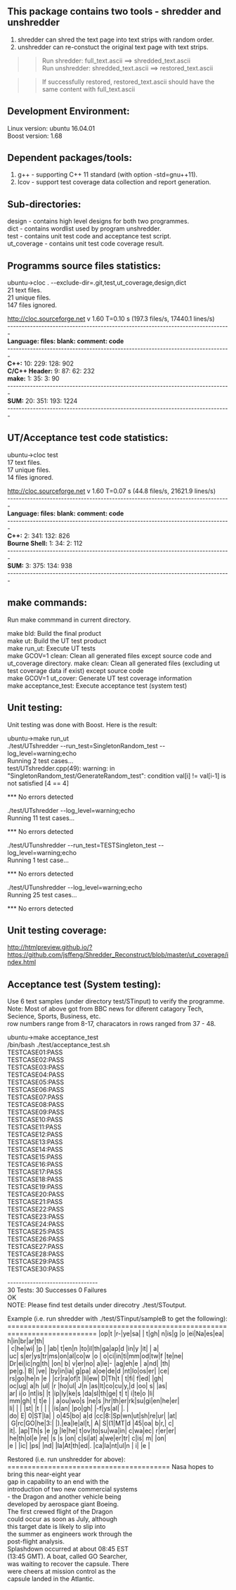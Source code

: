 This package contains two tools - shredder and unshredder
----------------------------------------------------------  
1. shredder can shred the text page into text strips with random order. 
2. unshredder can re-constuct the original text page with text strips. 
  
>>Run shredder: full_text.ascii ==> shredded_text.ascii  
>>Run unshredder: shredded_text.ascii ==> restored_text.ascii  
    
>>If successfully restored, restored_text.ascii should have the same content with full_text.ascii  

Development Environment: 
---------------------------------------------  
Linux version: ubuntu 16.04.01  
Boost version: 1.68

Dependent packages/tools:
----------------  
1. g++ - supporting C++ 11 standard (with option -std=gnu++11).  
2. lcov - support test coverage data collection and report generation.  

Sub-directories:
----------------  
design - contains high level designs for both two programmes.  
dict - contains wordlist used by program unshredder.  
test - contains unit test code and acceptance test script.  
ut_coverage - contains unit test code coverage result.  
  
Programms source files statistics:
----------------------------------  

ubuntu->cloc . --exclude-dir=.git,test,ut_coverage,design,dict    
      21 text files.  
      21 unique files.  
     147 files ignored.  
    
http://cloc.sourceforge.net v 1.60  T=0.10 s (197.3 files/s, 17440.1 lines/s)  
\-------------------------------------------------------------------------------  
**Language:                  files:          blank:        comment:           code**  
\-------------------------------------------------------------------------------  
**C++:**                          10:            229:            128:            902  
**C/C++ Header:**                  9:             87:             62:            232  
**make:**                          1:             35:              3:             90  
\-------------------------------------------------------------------------------  
**SUM:**                          20:            351:            193:           1224  
\-------------------------------------------------------------------------------  

UT/Acceptance test code statistics:  
----------------------------------  
ubuntu->cloc test  
      17 text files.  
      17 unique files.  
      14 files ignored.  
   
http://cloc.sourceforge.net v 1.60  T=0.07 s (44.8 files/s, 21621.9 lines/s)  
\-------------------------------------------------------------------------------  
**Language:                     files:          blank:        comment:           code**  
\-------------------------------------------------------------------------------  
**C++:**                              2:            341:            132:            826  
**Bourne Shell:**                     1:             34:              2:            112  
\-------------------------------------------------------------------------------  
**SUM:**                             3:            375:            134:            938  
\-------------------------------------------------------------------------------  
  

make commands:  
--------------  
Run make commmand in current directory.  
  
make bld: Build the final product  
make ut: Build the UT test product  
make run_ut: Execute UT tests  
make GCOV=1 clean: Clean all generated files except source code and ut_coverage directory.
make clean: Clean all generated files (excluding ut test coverage data if exist) except source code  
make GCOV=1 ut_cover: Generate UT test coverage information  
make acceptance_test: Execute acceptance test (system test)  
  
Unit testing:  
------------------------------   
Unit testing was done with Boost. Here is the result:
  
ubuntu->make run_ut  
./test/UTshredder --run_test=SingletonRandom_test --log_level=warning;echo  
Running 2 test cases...  
test/UTshredder.cpp(49): warning: in "SingletonRandom_test/GenerateRandom_test": condition val[i] != val[i-1] is not satisfied [4 == 4]
  
*** No errors detected  
  
./test/UTshredder --log_level=warning;echo  
Running 11 test cases...  
  
*** No errors detected  
  
./test/UTunshredder --run_test=TESTSingleton_test --log_level=warning;echo  
Running 1 test case...  
  
*** No errors detected  
  
./test/UTunshredder --log_level=warning;echo  
Running 25 test cases...  
  
*** No errors detected  
  
    
Unit testing coverage:  
---------------------   
http://htmlpreview.github.io/?https://github.com/jsffeng/Shredder_Reconstruct/blob/master/ut_coverage/index.html  

Acceptance test (System testing):    
------------------------------------    

Use 6 text samples (under directory test/STinput) to verify the programme.  
Note: Most of above got from BBC news for diferent catagory Tech, Secience, Sports, Business, etc.  
row numbers range from 8-17, characators in rows ranged from 37 - 48.   
  
ubuntu->make acceptance_test  
/bin/bash ./test/acceptance_test.sh  
TESTCASE01:PASS  
TESTCASE02:PASS  
TESTCASE03:PASS  
TESTCASE04:PASS  
TESTCASE05:PASS  
TESTCASE06:PASS  
TESTCASE07:PASS  
TESTCASE08:PASS  
TESTCASE09:PASS  
TESTCASE10:PASS  
TESTCASE11:PASS  
TESTCASE12:PASS  
TESTCASE13:PASS  
TESTCASE14:PASS  
TESTCASE15:PASS  
TESTCASE16:PASS  
TESTCASE17:PASS  
TESTCASE18:PASS  
TESTCASE19:PASS  
TESTCASE20:PASS  
TESTCASE21:PASS  
TESTCASE22:PASS  
TESTCASE23:PASS  
TESTCASE24:PASS  
TESTCASE25:PASS  
TESTCASE26:PASS  
TESTCASE27:PASS  
TESTCASE28:PASS  
TESTCASE29:PASS  
TESTCASE30:PASS  
  
\--------------------------------  
30 Tests: 30 Successes 0 Failures  
OK  
NOTE: Please find test details under direcotry ./test/SToutput.  
  
Example (i.e. run shredder with ./test/STinput/sampleB to get the following):
\============================================================================
|op|t |r-|ye|sa|  | t|gh| n|is|g |o |ei|Na|es|ea| h|in|br|ar|th|  
| c|he|wi|  |p |  |ab| t|en|n |to|il|th|ga|ap|d |in|y |it|  | a|  
|uc| s|er|ys|tr|ms|on|al|co|w |o | o|ci|in|ti|mm|od|tw|f |te|ne|  
|Dr|ei|ic|ng|th|  |on| b| v|er|no| a|le|- |ag|eh|e | a|nd|  |th|  
|pe|g.| B|  |ve|  |by|in|ia| g|pa| a|oe|de|d |nt|lo|os|er|  |ce|  
|rs|go|he|n |e |  |cr|ra|of|t |li|ew| D|Th|t | t|fi| f|ed|  |gh|  
|oc|ug| a|h |ul|  |r |ho|ul| J|n |as|lt|co|cu|y,|d |oo| s|  |as|  
|ar| i|o |nt|is|  |t |ip|ly|ke|s |da|sl|th|ge| t| t| i|te|o |li|  
|mm|gh| t| t|e |  | a|ou|wo|s |ne|s |hr|th|er|rk|su|gi|en|he|er|  
|li|  |  |  |st|  |t |  |  |  |is|an|  |po|gh|  |-f|ys|al|  |. |  
|do| E| 0|ST|la|  | o|45|bo| a|d |cc|8:|Sp|wn|ut|sh|re|ur|  |at|  
| G|rc|GO|he|3:|  |).|ea|le|al|t,| A| S|(1|MT|d |45|oa| b|r,| c|  
|it|. |ap|Th|s |e |g |le|he| t|ov|to|su|wa|in| c|wa|ec| r|er|er|  
|he|th|ol|e |re|  |s |s |on| c|si|at| a|we|er|tr| c|is| m|  |on|  
|e |  |ic|  |ps|  |nd|  |la|At|th|ed|. |ca|la|nt|ul|n | i|  |e |  
  
Restored (i.e. run unshredder for above):
\========================================
Nasa hopes to bring this near-eight year  
gap in capability to an end with the  
introduction of two new commercial systems  
\- the Dragon and another vehicle being  
developed by aerospace giant Boeing.  
The first crewed flight of the Dragon  
could occur as soon as July, although  
this target date is likely to slip into  
the summer as engineers work through the  
post-flight analysis.  
Splashdown occurred at about 08:45 EST  
(13:45 GMT). A boat, called GO Searcher,  
was waiting to recover the capsule. There  
were cheers at mission control as the  
capsule landed in the Atlantic.  
  
